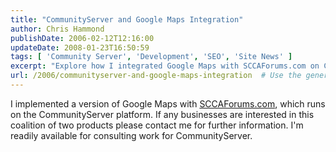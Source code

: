 ```yaml
---
title: "CommunityServer and Google Maps Integration"
author: Chris Hammond
publishDate: 2006-02-12T12:16:00
updateDate: 2008-01-23T16:50:59
tags: [ 'Community Server', 'Development', 'SEO', 'Site News' ]
excerpt: "Explore how I integrated Google Maps with SCCAForums.com on CommunityServer. Reach out for details on this powerful combination for your business needs."
url: /2006/communityserver-and-google-maps-integration  # Use the generated URL with year
---
```

I implemented a version of Google Maps with <A href="https://sccaforums.com/maps/">SCCAForums.com</A>, which runs on the CommunityServer platform. If any businesses are interested in this coalition of two products please contact me for further information. I'm readily available for consulting work for CommunityServer.

